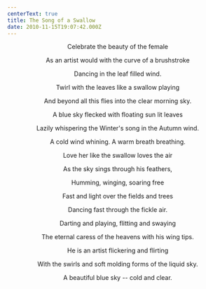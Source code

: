 ```yaml
---
centerText: true
title: The Song of a Swallow
date: 2010-11-15T19:07:42.000Z
---
```

<center>

Celebrate the beauty of the female

As an artist would with the curve of a brushstroke

Dancing in the leaf filled wind.

Twirl with the leaves like a swallow playing

And beyond all this flies into the clear morning sky.

A blue sky flecked with floating sun lit leaves

Lazily whispering the Winter's song in the Autumn wind.

A cold wind whining. A warm breath breathing.

Love her like the swallow loves the air

As the sky sings through his feathers,

Humming, winging, soaring free

Fast and light over the fields and trees

Dancing fast through the fickle air.

Darting and playing, flitting and swaying

The eternal caress of the heavens with his wing tips.

He is an artist flickering and flirting

With the swirls and soft molding forms of the liquid sky.

A beautiful blue sky -- cold and clear.

</center>

